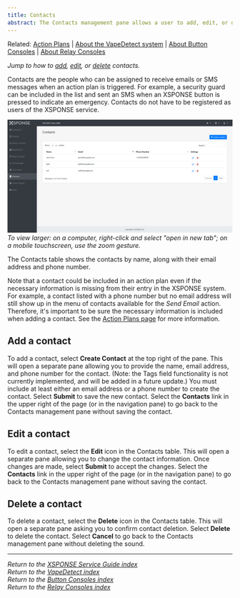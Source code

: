 ```yaml
---
title: Contacts
abstract: The Contacts management pane allows a user to add, edit, or delete the contacts available as recipients for the action plans. Selecting the Contacts link in the navigation pane will take you to the Contacts management pane.
---
```

Related: [Action Plans](action-plans.md) \| [About the VapeDetect system](../vape-detect/about-vapedetect.md) \| [About Button Consoles](../button-consoles/about-button-consoles.md) \| [About Relay Consoles](../relay-consoles/about-relay-consoles.md) 

*Jump to how to [add](contacts-management.md#add-a-contact), [edit](contacts-management.md#edit-a-contact), or [delete](contacts-management.md#delete-a-contact) contacts.*

Contacts are the people who can be assigned to receive emails or SMS messages when an action plan is triggered. For example, a security guard can be included in the list and sent an SMS when an XSPONSE button is pressed to indicate an emergency. Contacts do not have to be registered as users of the XSPONSE service. 

![contacts management pane](contacts_management.png)
_To view larger: on a computer, right-click and select "open in new tab"; on a mobile touchscreen, use the zoom gesture._

The Contacts table shows the contacts by name, along with their email address and phone number. 

Note that a contact could be included in an action plan even if the necessary information is missing from their entry in the XSPONSE system. For example, a contact listed with a phone number but no email address will still show up in the menu of contacts available for the _Send Email_ action. Therefore, it's important to be sure the necessary information is included when adding a contact. See the [Action Plans page](action-plans.md) for more information. 

## Add a contact
To add a contact, select **Create Contact** at the top right of the pane. This will open a separate pane allowing you to provide the name, email address, and phone number for the contact. (Note: the Tags field functionality is not currently implemented, and will be added in a future update.) You must include at least either an email address or a phone number to create the contact. Select **Submit** to save the new contact. Select the **Contacts** link in the upper right of the page (or in the navigation pane) to go back to the Contacts management pane without saving the contact.

## Edit a contact
To edit a contact, select the **Edit** icon in the Contacts table. This will open a separate pane allowing you to change the contact information. Once changes are made, select **Submit** to accept the changes. Select the **Contacts** link in the upper right of the page (or in the navigation pane) to go back to the Contacts management pane without saving the contact.

## Delete a contact
To delete a contact, select the **Delete** icon in the Contacts table. This will open a separate pane asking you to confirm contact deletion. Select **Delete** to delete the contact. Select **Cancel** to go back to the Contacts management pane without deleting the sound.

___
*Return to the [XSPONSE Service Guide index](index.md)*  
*Return to the [VapeDetect index](../vape-detect/index.md)*  
*Return to the [Button Consoles index](../button-consoles/index.md)*  
*Return to the [Relay Consoles index](../relay-consoles/index.md)*  
